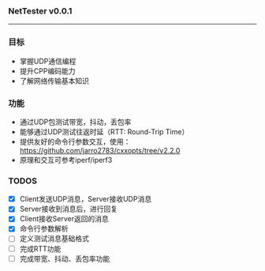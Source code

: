 ### NetTester v0.0.1
---


### 目标
- 掌握UDP通信编程
- 提升CPP编码能力
- 了解网络传输基本知识


### 功能
- 通过UDP包测试带宽，抖动，丢包率
- 能够通过UDP测试往返时延（RTT: Round-Trip Time）
- 提供友好的命令行参数交互，使用：https://github.com/jarro2783/cxxopts/tree/v2.2.0
- 原理和交互可参考iperf/iperf3



### TODOS
- [X] Client发送UDP消息，Server接收UDP消息
- [X] Server接收到消息后，进行回复
- [X] Client接收Server返回的消息
- [X] 命令行参数解析
- [ ] 定义测试消息基础格式
- [ ] 完成RTT功能
- [ ] 完成带宽、抖动、丢包率功能
